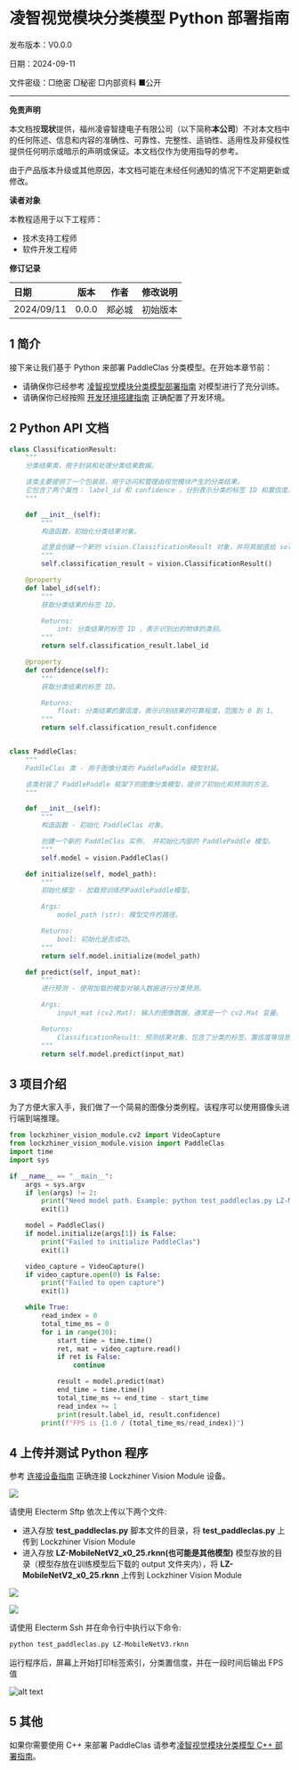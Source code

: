 <h1 align="center">凌智视觉模块分类模型 Python 部署指南</h1>

发布版本：V0.0.0

日期：2024-09-11

文件密级：□绝密 □秘密 □内部资料 ■公开  

---

**免责声明**  

本文档按**现状**提供，福州凌睿智捷电子有限公司（以下简称**本公司**）不对本文档中的任何陈述、信息和内容的准确性、可靠性、完整性、适销性、适用性及非侵权性提供任何明示或暗示的声明或保证。本文档仅作为使用指导的参考。  

由于产品版本升级或其他原因，本文档可能在未经任何通知的情况下不定期更新或修改。  

**读者对象**  

本教程适用于以下工程师：  

- 技术支持工程师  
- 软件开发工程师  

**修订记录**  

| **日期**   | **版本** | **作者** | **修改说明** |
| :--------- | -------- | -------- | ------------ |
| 2024/09/11 | 0.0.0    | 郑必城     | 初始版本     |

## 1 简介

接下来让我们基于 Python 来部署 PaddleClas 分类模型。在开始本章节前：

- 请确保你已经参考 [凌智视觉模块分类模型部署指南](../README.md) 对模型进行了充分训练。
- 请确保你已经按照 [开发环境搭建指南](../../../../docs/introductory_tutorial/python_development_environment.md) 正确配置了开发环境。

## 2 Python API 文档

```python
class ClassificationResult:
    """
    分类结果类，用于封装和处理分类结果数据。

    该类主要提供了一个包装层，用于访问和管理由视觉模块产生的分类结果。
    它包含了两个属性： label_id 和 confidence ，分别表示分类的标签 ID 和置信度。
    """

    def __init__(self):
        """
        构造函数，初始化分类结果对象。

        这里会创建一个新的 vision.ClassificationResult 对象，并将其赋值给 self.classification_result。
        """
        self.classification_result = vision.ClassificationResult()

    @property
    def label_id(self):
        """
        获取分类结果的标签 ID。

        Returns:
            int: 分类结果的标签 ID ，表示识别出的物体的类别。
        """
        return self.classification_result.label_id

    @property
    def confidence(self):
        """
        获取分类结果的标签 ID。

        Returns:
            float: 分类结果的置信度，表示识别结果的可靠程度，范围为 0 到 1。
        """
        return self.classification_result.confidence


class PaddleClas:
    """
    PaddleClas 类 - 用于图像分类的 PaddlePaddle 模型封装。

    该类封装了 PaddlePaddle 框架下的图像分类模型，提供了初始化和预测的方法。
    """

    def __init__(self):
        """
        构造函数 - 初始化 PaddleClas 对象。

        创建一个新的 PaddleClas 实例， 并初始化内部的 PaddlePaddle 模型。
        """
        self.model = vision.PaddleClas()

    def initialize(self, model_path):
        """
        初始化模型 - 加载预训练的PaddlePaddle模型。

        Args:
            model_path (str): 模型文件的路径。

        Returns:
            bool: 初始化是否成功。
        """
        return self.model.initialize(model_path)

    def predict(self, input_mat):
        """
        进行预测 - 使用加载的模型对输入数据进行分类预测。

        Args:
            input_mat (cv2.Mat): 输入的图像数据，通常是一个 cv2.Mat 变量。

        Returns:
            ClassificationResult: 预测结果对象，包含了分类的标签、置信度等信息。
        """
        return self.model.predict(input_mat)
```

## 3 项目介绍

为了方便大家入手，我们做了一个简易的图像分类例程。该程序可以使用摄像头进行端到端推理。

```python
from lockzhiner_vision_module.cv2 import VideoCapture
from lockzhiner_vision_module.vision import PaddleClas
import time
import sys

if __name__ == "__main__":
    args = sys.argv
    if len(args) != 2:
        print("Need model path. Example: python test_paddleclas.py LZ-MobileNetV3.rknn")
        exit(1)

    model = PaddleClas()
    if model.initialize(args[1]) is False:
        print("Failed to initialize PaddleClas")
        exit(1)

    video_capture = VideoCapture()
    if video_capture.open(0) is False:
        print("Failed to open capture")
        exit(1)

    while True:
        read_index = 0
        total_time_ms = 0
        for i in range(30):
            start_time = time.time()
            ret, mat = video_capture.read()
            if ret is False:
                continue

            result = model.predict(mat)
            end_time = time.time()
            total_time_ms += end_time - start_time
            read_index += 1
            print(result.label_id, result.confidence)
        print(f"FPS is {1.0 / (total_time_ms/read_index)}")
```

## 4 上传并测试 Python 程序

参考 [连接设备指南](../../../../docs/introductory_tutorial/connect_device_using_ssh.md) 正确连接 Lockzhiner Vision Module 设备。

![](../../../../docs/introductory_tutorial/images/connect_device_using_ssh/ssh_success.png)

请使用 Electerm Sftp 依次上传以下两个文件:

- 进入存放 **test_paddleclas.py** 脚本文件的目录，将 **test_paddleclas.py** 上传到 Lockzhiner Vision Module
- 进入存放 **LZ-MobileNetV2_x0_25.rknn(也可能是其他模型)** 模型存放的目录（模型存放在训练模型后下载的 output 文件夹内），将 **LZ-MobileNetV2_x0_25.rknn** 上传到 Lockzhiner Vision Module

![](images/stfp_0.png)

![](images/stfp_1.png)

请使用 Electerm Ssh 并在命令行中执行以下命令:

```bash
python test_paddleclas.py LZ-MobileNetV3.rknn
```

运行程序后，屏幕上开始打印标签索引，分类置信度，并在一段时间后输出 FPS 值

![alt text](images/result_0.png)

## 5 其他

如果你需要使用 C++ 来部署 PaddleClas 请参考[凌智视觉模块分类模型 C++ 部署指南](../cpp/README.md)。

